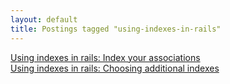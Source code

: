 ```yaml
---
layout: default
title: Postings tagged "using-indexes-in-rails"
---
```

[Using indexes in rails: Index your associations](http://janesconference.github.com/KievII/2009/08/using-indexes-in-rails-index-your-associations)<br />
[Using indexes in rails: Choosing additional indexes](http://janesconference.github.com/KievII/2009/08/using-indexes-in-rails-choosing-additional-indexes)<br />
